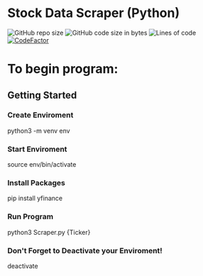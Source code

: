 # Stock Data Scraper (Python)

<div>
<img alt="GitHub repo size" src="https://img.shields.io/github/repo-size/andykr1k/StockDataScraper?style=for-the-badge">
<img alt="GitHub code size in bytes" src="https://img.shields.io/github/languages/code-size/andykr1k/StockDataScraper?style=for-the-badge">
<img alt="Lines of code" src="https://img.shields.io/tokei/lines/github/andykr1k/StockDataScraper?style=for-the-badge">
<a href="https://www.codefactor.io/repository/github/andykr1k/stockdatascraper"><img src="https://www.codefactor.io/repository/github/andykr1k/stockdatascraper/badge" alt="CodeFactor" /></a>
</div>

# To begin program:
## Getting Started
### Create Enviroment
python3 -m venv env

### Start Enviroment
source env/bin/activate

### Install Packages 
pip install yfinance

### Run Program
python3 Scraper.py {Ticker}

### Don't Forget to Deactivate your Enviroment!
deactivate
